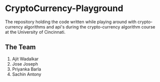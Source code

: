 # CryptoCurrency-Playground
The repository holding the code written while playing around with crypto-currency algorithms and api's during the crypto-currency algorithm course at the University of Cincinnati.

## The Team
1. Ajit Wadalkar
2. Jose Joseph
3. Priyanka Barla
4. Sachin Antony

